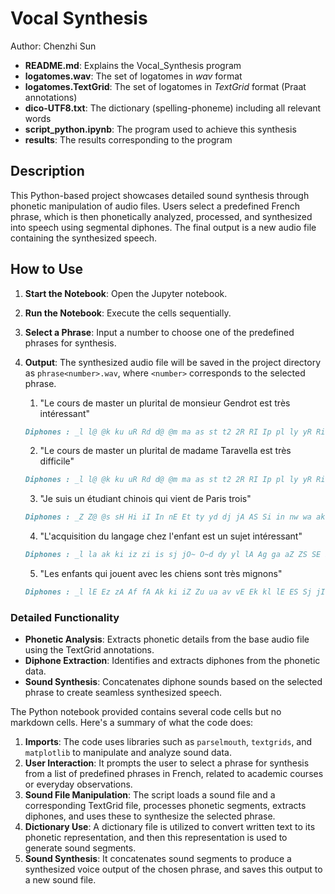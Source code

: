 # Vocal Synthesis
Author: Chenzhi Sun
* **README.md**: Explains the Vocal_Synthesis program
* **logatomes.wav**: The set of logatomes in *wav* format
* **logatomes.TextGrid**: The set of logatomes in *TextGrid* format (Praat annotations)
* **dico-UTF8.txt**: The dictionary (spelling-phoneme) including all relevant words
* **script_python.ipynb**: The program used to achieve this synthesis
* **results**: The results corresponding to the program


## Description
This Python-based project showcases detailed sound synthesis through phonetic manipulation of audio files. Users select a predefined French phrase, which is then phonetically analyzed, processed, and synthesized into speech using segmental diphones. The final output is a new audio file containing the synthesized speech.

## How to Use
1. **Start the Notebook**: Open the Jupyter notebook.
2. **Run the Notebook**: Execute the cells sequentially.
3. **Select a Phrase**: Input a number to choose one of the predefined phrases for synthesis.
4. **Output**: The synthesized audio file will be saved in the project directory as `phrase<number>.wav`, where `<number>` corresponds to the selected phrase.

    1. "Le cours de master un plurital de monsieur Gendrot est très intéressant"
    ```markdown
    Diphones : _l l@ @k ku uR Rd d@ @m ma as st t2 2R RI Ip pl ly yR Ri it ta al ld d2 2m m@ @s sj j@ @Z ZA Ad dR Ro oE Et tR RE Ez zI It tR RE Es sA A_
    ```
    2. "Le cours de master un plurital de madame Taravella est très difficile"
    ```markdown
    Diphones : _l l@ @k ku uR Rd d@ @m ma as st t2 2R RI Ip pl ly yR Ri it ta al ld d2 2m ma ad da am mt ta aR Ra av vE El la aE Et tR RE Ed di if fi is si il l_
    ```
    3. "Je suis un étudiant chinois qui vient de Paris trois"
    ```markdown
    Diphones : _Z Z@ @s sH Hi iI In nE Et ty yd dj jA AS Si in nw wa ak ki iv vj jI Id d@ @p pa aR Ri it tR Rw Wa a_
    ```
    4. "L'acquisition du langage chez l'enfant est un sujet intéressant"
    ```markdown
    Diphones : _l la ak ki iz zi is sj jO~ O~d dy yl lA Ag ga aZ ZS SE El lA Af fA AE Et tI Is sy yZ ZE EI It tE ER RE Es sA A_
    ```
    5. "Les enfants qui jouent avec les chiens sont très mignons"
    ```markdown
    Diphones : _l lE Ez zA Af fA Ak ki iZ Zu ua av vE Ek kl lE ES Sj jI Is sO~ O~t tR RE Em mi iN NO~ O~_
    ```

### Detailed Functionality
- **Phonetic Analysis**: Extracts phonetic details from the base audio file using the TextGrid annotations.
- **Diphone Extraction**: Identifies and extracts diphones from the phonetic data.
- **Sound Synthesis**: Concatenates diphone sounds based on the selected phrase to create seamless synthesized speech.


The Python notebook provided contains several code cells but no markdown cells. Here's a summary of what the code does:

1. **Imports**: The code uses libraries such as `parselmouth`, `textgrids`, and `matplotlib` to manipulate and analyze sound data.
2. **User Interaction**: It prompts the user to select a phrase for synthesis from a list of predefined phrases in French, related to academic courses or everyday observations.
3. **Sound File Manipulation**: The script loads a sound file and a corresponding TextGrid file, processes phonetic segments, extracts diphones, and uses these to synthesize the selected phrase.
4. **Dictionary Use**: A dictionary file is utilized to convert written text to its phonetic representation, and then this representation is used to generate sound segments.
5. **Sound Synthesis**: It concatenates sound segments to produce a synthesized voice output of the chosen phrase, and saves this output to a new sound file.

